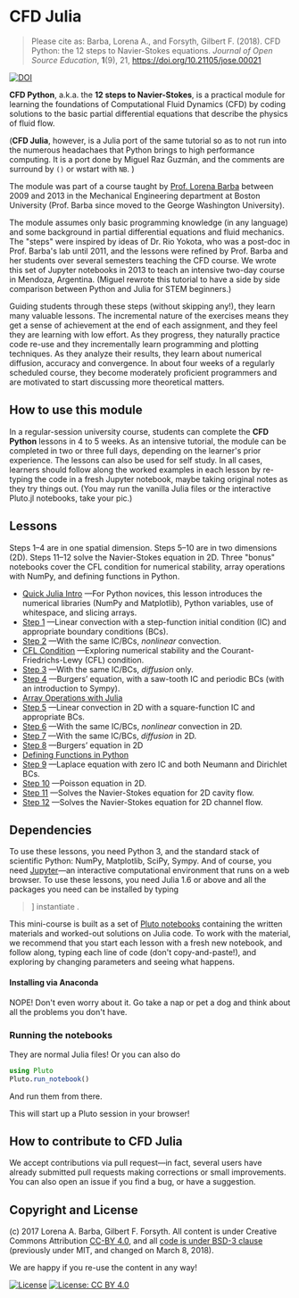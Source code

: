 
# CFD Julia

> Please cite as: Barba, Lorena A., and Forsyth, Gilbert F. (2018). CFD Python: the 12 steps to Navier-Stokes equations. _Journal of Open Source Education_, **1**(9), 21, https://doi.org/10.21105/jose.00021

[![DOI](https://jose.theoj.org/papers/10.21105/jose.00021/status.svg)](https://doi.org/10.21105/jose.00021)

**CFD Python**, a.k.a. the **12 steps to Navier-Stokes**, is a practical module for learning the foundations of Computational Fluid Dynamics (CFD) by coding solutions to the basic partial differential equations that describe the physics of fluid flow.

(**CFD Julia**, however, is a Julia port of the same tutorial so as to not run into the numerous headachaes that Python brings to high performance computing. It is a port done by Miguel Raz Guzmán, and the comments are surround by `()` or wstart with `NB`. )

The module was part of a course taught by [Prof. Lorena Barba](http://lorenabarba.com) between 2009 and 2013 in the Mechanical Engineering department at Boston University (Prof. Barba since moved to the George Washington University).

The module assumes only basic programming knowledge (in any language) and some background in partial differential equations and fluid mechanics. The "steps" were inspired by ideas of Dr. Rio Yokota, who was a post-doc in Prof. Barba's lab until 2011, and the lessons were refined by Prof. Barba and her students over several semesters teaching the CFD course. 
We wrote this set of Jupyter notebooks in 2013 to teach an intensive two-day course in Mendoza, Argentina.
(Miguel rewrote this tutorial to have a side by side comparison between Python and Julia for STEM beginners.)

Guiding students through these steps (without skipping any!), they learn many valuable lessons. The incremental nature of the exercises means they get a sense of achievement at the end of each assignment, and they feel they are learning with low effort. As they progress, they naturally practice code re-use and they incrementally learn programming and plotting techniques. As they analyze their results, they learn about numerical diffusion, accuracy and convergence. 
In about four weeks of a regularly scheduled course, they become moderately proficient programmers and are motivated to start discussing more theoretical matters.

## How to use this module

In a regular-session university course, students can complete the **CFD Python** lessons in 4 to 5 weeks. 
As an intensive tutorial, the module can be completed in two or three full days, depending on the learner's prior experience. 
The lessons can also be used for self study. 
In all cases, learners should follow along the worked examples in each lesson by re-typing the code in a fresh Jupyter notebook, maybe taking original notes as they try things out. 
(You may run the vanilla Julia files or the interactive Pluto.jl notebooks, take your pic.)

Lessons
-------
Steps 1–4 are in one spatial dimension. Steps 5–10 are in two dimensions (2D). Steps 11–12 solve the Navier-Stokes equation in 2D. Three "bonus" notebooks cover the CFL condition for numerical stability, array operations with NumPy, and defining functions in Python.

* [Quick Julia Intro]()
—For Python novices, this lesson introduces the numerical libraries (NumPy and Matplotlib), Python variables, use of whitespace, and slicing arrays.
* [Step 1]()
—Linear convection with a step-function initial condition (IC) and appropriate boundary conditions (BCs).
* [Step 2]()
—With the same IC/BCs, _nonlinear_ convection.
* [CFL Condition]()
—Exploring numerical stability and the Courant-Friedrichs-Lewy (CFL) condition.
* [Step 3]()
—With the same IC/BCs, _diffusion_ only.
* [Step 4]()
—Burgers’ equation, with a saw-tooth IC and periodic BCs (with an introduction to Sympy).
* [Array Operations with Julia]()
* [Step 5]()
—Linear convection in 2D with a square-function IC and appropriate BCs.
* [Step 6]()
—With the same IC/BCs, _nonlinear_ convection in 2D.
* [Step 7]()
—With the same IC/BCs, _diffusion_ in 2D.
* [Step 8]()
—Burgers’ equation in 2D
* [Defining Functions in Python]()
* [Step 9]()
—Laplace equation with zero IC and both Neumann and Dirichlet BCs.
* [Step 10]()
—Poisson equation in 2D.
* [Step 11]()
—Solves the Navier-Stokes equation for 2D cavity flow.
* [Step 12]()
—Solves the Navier-Stokes equation for 2D channel flow.




## Dependencies

To use these lessons, you need Python 3, and the standard stack of scientific Python: NumPy, Matplotlib, SciPy, Sympy. And of course, you need [Jupyter](http://jupyter.org)—an interactive computational environment that runs on a web browser.
To use these lessons, you need Julia 1.6 or above and all the packages you need can be installed by typing
> ] instantiate .

This mini-course is built as a set of [Pluto notebooks]() containing the written materials and worked-out solutions on Julia code. To work with the material, we recommend that you start each lesson with a fresh new notebook, and follow along, typing each line of code (don't copy-and-paste!), and exploring by changing parameters and seeing what happens. 


#### Installing via Anaconda

NOPE! Don't even worry about it. Go take a nap or pet a dog and think about all the problems you don't have.

### Running the notebooks

They are normal Julia files! Or you can also do

```julia
using Pluto
Pluto.run_notebook()
```
And run them from there.

This will start up a Pluto session in your browser!

## How to contribute to CFD Julia

We accept contributions via pull request—in fact, several users have already submitted pull requests making corrections or small improvements. You can also open an issue if you find a bug, or have a suggestion. 

## Copyright and License

(c) 2017 Lorena A. Barba, Gilbert F. Forsyth. All content is under Creative Commons Attribution [CC-BY 4.0](https://creativecommons.org/licenses/by/4.0/legalcode.txt), and all [code is under BSD-3 clause](https://github.com/engineersCode/EngComp/blob/master/LICENSE) (previously under MIT, and changed on March 8, 2018). 

We are happy if you re-use the content in any way!

[![License](https://img.shields.io/badge/License-BSD%203--Clause-blue.svg)](https://opensource.org/licenses/BSD-3-Clause) [![License: CC BY 4.0](https://img.shields.io/badge/License-CC%20BY%204.0-lightgrey.svg)](https://creativecommons.org/licenses/by/4.0/)

